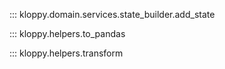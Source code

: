 ::: kloppy.domain.services.state_builder.add_state

::: kloppy.helpers.to_pandas

::: kloppy.helpers.transform